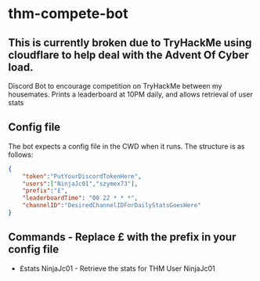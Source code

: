 # thm-compete-bot
## This is currently broken due to TryHackMe using cloudflare to help deal with the Advent Of Cyber load.
Discord Bot to encourage competition on TryHackMe between my housemates.
Prints a leaderboard at 10PM daily, and allows retrieval of user stats
## Config file
The bot expects a config file in the CWD when it runs.
The structure is as follows:
```json
{
    "token":"PutYourDiscordTokenHere",
    "users":["NinjaJc01","szymex73"],
    "prefix":"£",
    "leaderboardTime": "00 22 * * *",
    "channelID":"DesiredChannelIDForDailyStatsGoesHere"
}
```
## Commands - Replace £ with the prefix in your config file
- £stats NinjaJc01 - Retrieve the stats for THM User NinjaJc01
